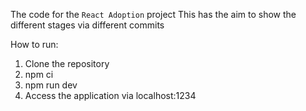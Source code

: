 The code for the `React Adoption` project
This has the aim to show the different stages via different commits

How to run:

1. Clone the repository
2. npm ci
3. npm run dev
4. Access the application via localhost:1234
